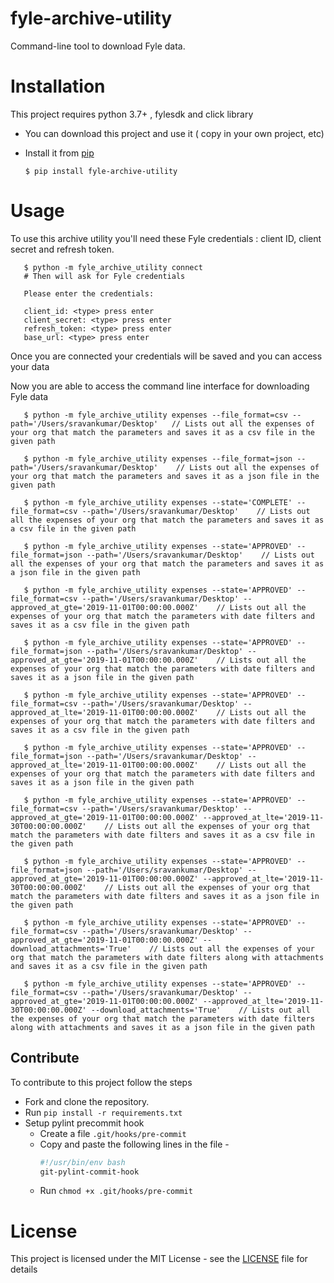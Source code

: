 # fyle-archive-utility

Command-line tool to download Fyle data.

# Installation

This project requires python 3.7+ , fylesdk  and click library

* You can download this project and use it ( copy in your own project, etc)
* Install it from [pip](https://pypi.org)

      $ pip install fyle-archive-utility

# Usage

To use this archive utility you'll need these Fyle credentials : client ID, client secret and refresh token.

       $ python -m fyle_archive_utility connect
       # Then will ask for Fyle credentials
       
       Please enter the credentials:
       
       client_id: <type> press enter
       client_secret: <type> press enter
       refresh_token: <type> press enter
       base_url: <type> press enter

Once you are connected your credentials will be saved and you can access your data 
                      
Now you are able to access the command line interface for downloading Fyle data

       $ python -m fyle_archive_utility expenses --file_format=csv --path='/Users/sravankumar/Desktop'   // Lists out all the expenses of your org that match the parameters and saves it as a csv file in the given path
       
       $ python -m fyle_archive_utility expenses --file_format=json --path='/Users/sravankumar/Desktop'    // Lists out all the expenses of your org that match the parameters and saves it as a json file in the given path

       $ python -m fyle_archive_utility expenses --state='COMPLETE' --file_format=csv --path='/Users/sravankumar/Desktop'    // Lists out all the expenses of your org that match the parameters and saves it as a csv file in the given path
       
       $ python -m fyle_archive_utility expenses --state='APPROVED' --file_format=json --path='/Users/sravankumar/Desktop'    // Lists out all the expenses of your org that match the parameters and saves it as a json file in the given path
       
       $ python -m fyle_archive_utility expenses --state='APPROVED' --file_format=csv --path='/Users/sravankumar/Desktop' --approved_at_gte='2019-11-01T00:00:00.000Z'    // Lists out all the expenses of your org that match the parameters with date filters and saves it as a csv file in the given path
       
       $ python -m fyle_archive_utility expenses --state='APPROVED' --file_format=json --path='/Users/sravankumar/Desktop' --approved_at_gte='2019-11-01T00:00:00.000Z'    // Lists out all the expenses of your org that match the parameters with date filters and saves it as a json file in the given path
       
       $ python -m fyle_archive_utility expenses --state='APPROVED' --file_format=csv --path='/Users/sravankumar/Desktop' --approved_at_lte='2019-11-01T00:00:00.000Z'    // Lists out all the expenses of your org that match the parameters with date filters and saves it as a csv file in the given path

       $ python -m fyle_archive_utility expenses --state='APPROVED' --file_format=json --path='/Users/sravankumar/Desktop' --approved_at_lte='2019-11-01T00:00:00.000Z'    // Lists out all the expenses of your org that match the parameters with date filters and saves it as a json file in the given path

       $ python -m fyle_archive_utility expenses --state='APPROVED' --file_format=csv --path='/Users/sravankumar/Desktop' --approved_at_gte='2019-11-01T00:00:00.000Z' --approved_at_lte='2019-11-30T00:00:00.000Z'    // Lists out all the expenses of your org that match the parameters with date filters and saves it as a csv file in the given path
       
       $ python -m fyle_archive_utility expenses --state='APPROVED' --file_format=json --path='/Users/sravankumar/Desktop' --approved_at_gte='2019-11-01T00:00:00.000Z' --approved_at_lte='2019-11-30T00:00:00.000Z'    // Lists out all the expenses of your org that match the parameters with date filters and saves it as a json file in the given path
              
       $ python -m fyle_archive_utility expenses --state='APPROVED' --file_format=csv --path='/Users/sravankumar/Desktop' --approved_at_gte='2019-11-01T00:00:00.000Z' --download_attachments='True'    // Lists out all the expenses of your org that match the parameters with date filters along with attachments and saves it as a csv file in the given path

       $ python -m fyle_archive_utility expenses --state='APPROVED' --file_format=csv --path='/Users/sravankumar/Desktop' --approved_at_gte='2019-11-01T00:00:00.000Z' --approved_at_lte='2019-11-30T00:00:00.000Z' --download_attachments='True'    // Lists out all the expenses of your org that match the parameters with date filters along with attachments and saves it as a json file in the given path
        
        

## Contribute

To contribute to this project follow the steps

* Fork and clone the repository.
* Run `pip install -r requirements.txt`
* Setup pylint precommit hook
    * Create a file `.git/hooks/pre-commit`
    * Copy and paste the following lines in the file - 
        ```bash
        #!/usr/bin/env bash 
        git-pylint-commit-hook
        ```
     * Run `chmod +x .git/hooks/pre-commit`
                 
# License

This project is licensed under the MIT License - see the [LICENSE](LICENSE) file for details